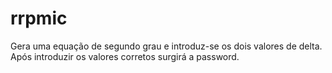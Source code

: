 # rrpmic 
Gera uma equação de segundo grau e introduz-se os dois valores de delta.
Após introduzir os valores corretos surgirá a password.